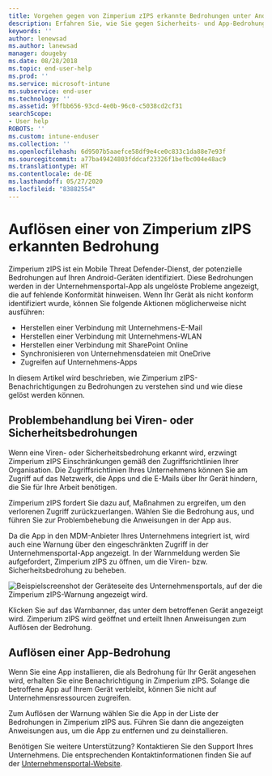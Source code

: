 ```yaml
---
title: Vorgehen gegen von Zimperium zIPS erkannte Bedrohungen unter Android
description: Erfahren Sie, wie Sie gegen Sicherheits- und App-Bedrohungen vorgehen können, die auf Ihrem Android-Gerät gefunden wurden.
keywords: ''
author: lenewsad
ms.author: lanewsad
manager: dougeby
ms.date: 08/28/2018
ms.topic: end-user-help
ms.prod: ''
ms.service: microsoft-intune
ms.subservice: end-user
ms.technology: ''
ms.assetid: 9ffbb656-93cd-4e0b-96c0-c5038cd2cf31
searchScope:
- User help
ROBOTS: ''
ms.custom: intune-enduser
ms.collection: ''
ms.openlocfilehash: 6d9507b5aaefce58df9e4ce0c833c1da88e7e93f
ms.sourcegitcommit: a77ba49424803fddcaf23326f1befbc004e48ac9
ms.translationtype: HT
ms.contentlocale: de-DE
ms.lasthandoff: 05/27/2020
ms.locfileid: "83882554"
---
```

# <a name="resolve-a-threat-found-by-zimperium-zips"></a>Auflösen einer von Zimperium zIPS erkannten Bedrohung

Zimperium zIPS ist ein Mobile Threat Defender-Dienst, der potenzielle Bedrohungen auf Ihren Android-Geräten identifiziert. Diese Bedrohungen werden in der Unternehmensportal-App als ungelöste Probleme angezeigt, die auf fehlende Konformität hinweisen. Wenn Ihr Gerät als nicht konform identifiziert wurde, können Sie folgende Aktionen möglicherweise nicht ausführen:

* Herstellen einer Verbindung mit Unternehmens-E-Mail
* Herstellen einer Verbindung mit Unternehmens-WLAN
* Herstellen einer Verbindung mit SharePoint Online
* Synchronisieren von Unternehmensdateien mit OneDrive
* Zugreifen auf Unternehmens-Apps

In diesem Artikel wird beschrieben, wie Zimperium zIPS-Benachrichtigungen zu Bedrohungen zu verstehen sind und wie diese gelöst werden können. 

## <a name="troubleshoot-virus-or-security-threat"></a>Problembehandlung bei Viren- oder Sicherheitsbedrohungen  
Wenn eine Viren- oder Sicherheitsbedrohung erkannt wird, erzwingt Zimperium zIPS Einschränkungen gemäß den Zugriffsrichtlinien Ihrer Organisation. Die Zugriffsrichtlinien Ihres Unternehmens können Sie am Zugriff auf das Netzwerk, die Apps und die E-Mails über Ihr Gerät hindern, die Sie für Ihre Arbeit benötigen.  

Zimperium zIPS fordert Sie dazu auf, Maßnahmen zu ergreifen, um den verlorenen Zugriff zurückzuerlangen. Wählen Sie die Bedrohung aus, und führen Sie zur Problembehebung die Anweisungen in der App aus.

Da die App in den MDM-Anbieter Ihres Unternehmens integriert ist, wird auch eine Warnung über den eingeschränkten Zugriff in der Unternehmensportal-App angezeigt. In der Warnmeldung werden Sie aufgefordert, Zimperium zIPS zu öffnen, um die Viren- bzw. Sicherheitsbedrohung zu beheben.  

  ![Beispielscreenshot der Geräteseite des Unternehmensportals, auf der die Zimperium zIPS-Warnung angezeigt wird.](./media/CP-lookout-virus-banner-1808.png)  

Klicken Sie auf das Warnbanner, das unter dem betroffenen Gerät angezeigt wird. Zimperium zIPS wird geöffnet und erteilt Ihnen Anweisungen zum Auflösen der Bedrohung.  

## <a name="resolve-an-app-threat"></a>Auflösen einer App-Bedrohung

Wenn Sie eine App installieren, die als Bedrohung für Ihr Gerät angesehen wird, erhalten Sie eine Benachrichtigung in Zimperium zIPS. Solange die betroffene App auf Ihrem Gerät verbleibt, können Sie nicht auf Unternehmensressourcen zugreifen.  

Zum Auflösen der Warnung wählen Sie die App in der Liste der Bedrohungen in Zimperium zIPS aus. Führen Sie dann die angezeigten Anweisungen aus, um die App zu entfernen und zu deinstallieren.    

Benötigen Sie weitere Unterstützung? Kontaktieren Sie den Support Ihres Unternehmens. Die entsprechenden Kontaktinformationen finden Sie auf der [Unternehmensportal-Website](https://go.microsoft.com/fwlink/?linkid=2010980). 
